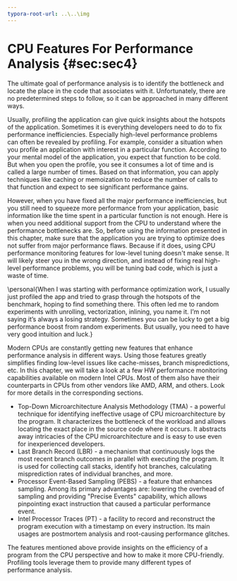 ```yaml
---
typora-root-url: ..\..\img
---
```


# CPU Features For Performance Analysis {#sec:sec4}

The ultimate goal of performance analysis is to identify the bottleneck and locate the place in the code that associates with it. Unfortunately, there are no predetermined steps to follow, so it can be approached in many different ways. 

Usually, profiling the application can give quick insights about the hotspots of the application. Sometimes it is everything developers need to do to fix performance inefficiencies. Especially high-level performance problems can often be revealed by profiling. For example, consider a situation when you profile an application with interest in a particular function. According to your mental model of the application, you expect that function to be cold. But when you open the profile, you see it consumes a lot of time and is called a large number of times. Based on that information, you can apply techniques like caching or memoization to reduce the number of calls to that function and expect to see significant performance gains.

However, when you have fixed all the major performance inefficiencies, but you still need to squeeze more performance from your application, basic information like the time spent in a particular function is not enough. Here is when you need additional support from the CPU to understand where the performance bottlenecks are. So, before using the information presented in this chapter, make sure that the application you are trying to optimize does not suffer from major performance flaws. Because if it does, using CPU performance monitoring features for low-level tuning doesn't make sense. It will likely steer you in the wrong direction, and instead of fixing real high-level performance problems, you will be tuning bad code, which is just a waste of time.

\personal{When I was starting with performance optimization work, I usually just profiled the app and tried to grasp through the hotspots of the benchmark, hoping to find something there. This often led me to random experiments with unrolling, vectorization, inlining, you name it. I’m not saying it’s always a losing strategy. Sometimes you can be lucky to get a big performance boost from random experiments. But usually, you need to have very good intuition and luck.}

Modern CPUs are constantly getting new features that enhance performance analysis in different ways. Using those features greatly simplifies finding low-level issues like cache-misses, branch mispredictions, etc. In this chapter, we will take a look at a few HW performance monitoring capabilities available on modern Intel CPUs. Most of them also have their counterparts in CPUs from other vendors like AMD, ARM, and others. Look for more details in the corresponding sections.

* Top-Down Microarchitecture Analysis Methodology (TMA) - a powerful technique for identifying ineffective usage of CPU microarchitecture by the program. It characterizes the bottleneck of the workload and allows locating the exact place in the source code where it occurs. It abstracts away intricacies of the CPU microarchitecture and is easy to use even for inexperienced developers.
* Last Branch Record (LBR) - a mechanism that continuously logs the most recent branch outcomes in parallel with executing the program. It is used for collecting call stacks, identify hot branches, calculating misprediction rates of individual branches, and more.
* Processor Event-Based Sampling (PEBS) - a feature that enhances sampling. Among its primary advantages are: lowering the overhead of sampling and providing "Precise Events" capability, which allows pinpointing exact instruction that caused a particular performance event.
* Intel Processor Traces (PT) - a facility to record and reconstruct the program execution with a timestamp on every instruction. Its main usages are postmortem analysis and root-causing performance glitches.

The features mentioned above provide insights on the efficiency of a program from the CPU perspective and how to make it more CPU-friendly. Profiling tools leverage them to provide many different types of performance analysis.
